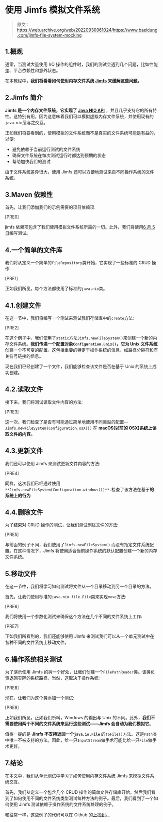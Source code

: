 # 使用 Jimfs 模拟文件系统

> 原文：<https://web.archive.org/web/20220930061024/https://www.baeldung.com/jimfs-file-system-mocking>

## 1.概观

通常，当测试大量使用 I/O 操作的组件时，我们的测试会遇到几个问题，比如性能差、平台依赖性和意外状态。

在本教程中，**我们将看看如何使用内存文件系统 [Jimfs](https://web.archive.org/web/20220817220633/https://github.com/google/jimfs) 来缓解这些问题。**

## 2.Jimfs 简介

**Jimfs 是一个内存文件系统，它实现了 [Java NIO API](/web/20220817220633/https://www.baeldung.com/java-nio-2-file-api)** ，并且几乎支持它的所有特性。这特别有用，因为这意味着我们可以模拟虚拟内存文件系统，并使用现有的`java.nio`层与之交互。

正如我们将要看到的，使用模拟的文件系统而不是真实的文件系统可能是有益的，以便:

*   避免依赖于当前运行测试的文件系统
*   确保文件系统在每次测试运行时都达到预期的状态
*   帮助加快我们的测试

由于文件系统差异很大，使用 Jimfs 还可以方便地测试来自不同操作系统的文件系统。

## 3.Maven 依赖性

首先，让我们添加我们的示例需要的项目依赖项:

[PRE0]

jimfs 依赖项包含了我们使用模拟文件系统所需的一切。此外，我们将使用[6 月 5 日](/web/20220817220633/https://www.baeldung.com/junit-5)编写测试。

## 4.一个简单的文件库

我们将从定义一个简单的`FileRepository`类开始，它实现了一些标准的 CRUD 操作:

[PRE1]

正如我们所见，每个方法都使用了标准的`java.nio`类。

## 4.1.创建文件

在这一节中，我们将编写一个测试来测试我们存储库中的`create`方法:

[PRE2]

在这个例子中，我们使用了`static`方法`Jimfs.newFileSystem()`来创建一个新的内存文件系统。**我们传递一个配置对象`Configuration.unix()`，它为 Unix 文件系统**创建一个不可变的配置。这包括重要的特定于操作系统的信息，如路径分隔符和有关符号链接的信息。

现在我们已经创建了一个文件，我们能够检查该文件是否在基于 Unix 的系统上成功创建。

## 4.2.读取文件

接下来，我们将测试读取文件内容的方法:

[PRE3]

这一次，我们检查了是否有可能通过简单地使用不同类型的配置— `Jimfs.newFileSystem(Configuration.osX())` 在 **macOS(以前的 OSX)系统上读取文件的内容。**

## 4.3.更新文件

我们还可以使用 Jimfs 来测试更新文件内容的方法:

[PRE4]

同样，这次我们已经通过使用 `**Jimfs.newFileSystem(Configuration.windows())**.`检查了该方法在基于**的系统上的行为**

## 4.4.删除文件

为了结束对 CRUD 操作的测试，让我们测试删除文件的方法:

[PRE5]

与前面的例子不同，我们使用了`Jimfs.newFileSystem()` 而没有指定文件系统配置。在这种情况下，Jimfs 将使用适合当前操作系统的默认配置创建一个新的内存文件系统。

## 5.移动文件

在这一节中，我们将学习如何测试将文件从一个目录移动到另一个目录的方法。

首先，让我们使用标准的`java.nio.file.File`类来实现`move`方法:

[PRE6]

我们将使用一个参数化测试来确保这个方法在几个不同的文件系统上工作:

[PRE7]

正如我们所看到的，我们还能够使用 Jimfs 来测试我们可以从一个单元测试中在各种不同的文件系统上移动文件。

## 6.操作系统相关测试

为了演示使用 Jimfs 的另一个好处，让我们创建一个`FilePathReader`类。该类负责返回实际的系统路径，当然，这取决于操作系统:

[PRE8]

现在，让我们为这个类添加一个测试:

[PRE9]

正如我们所见，正如我们所料，Windows 的输出与 Unix 的不同。此外，**我们不需要使用两个不同的文件系统来运行这些测试——Jimfs 会自动为我们模拟它**。

值得一提的是 **Jimfs 不支持返回一个`java.io.File`** 的`toFile()`方法。这是`Path`类中唯一不被支持的方法。因此，给一只`InputStream`做手术可能比给一只`File`做手术更好。

## 7.结论

在本文中，我们从单元测试中学习了如何使用内存文件系统 Jimfs 来模拟文件系统交互。

首先，我们从定义一个包含几个 CRUD 操作的简单文件存储库开始。然后我们看到了如何使用不同的文件系统类型测试每种方法的例子。最后，我们看到了一个如何使用 Jimfs 测试依赖于操作系统的文件系统处理的例子。

和往常一样，这些例子的代码可以在 Github 的[上找到。](https://web.archive.org/web/20220817220633/https://github.com/eugenp/tutorials/tree/master/testing-modules/mocks)